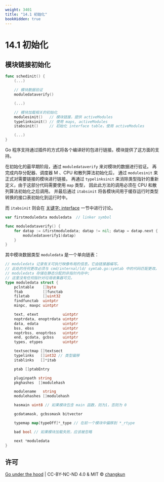 ```yaml
---
weight: 3401
title: "14.1 初始化"
bookHidden: true
---
```


# 14.1 初始化


## 模块链接初始化

```go
func schedinit() {
	(...)

	// 模块数据验证
	moduledataverify()

	(...)

	// 模块加载相关的初始化
	modulesinit()   // 模块链接，提供 activeModules
	typelinksinit() // 使用 maps, activeModules
	itabsinit()     // 初始化 interface table，使用 activeModules

	(...)
}

```

Go 程序支持通过插件的方式将各个编译好的包进行链接。模块提供了这方面的支持。

在初始化的最早期阶段，通过 `moduledataverify` 来对模块的数据进行验证。
再完成内存分配器、调度器 M 、CPU 和散列算法初始化后，
通过 `modulesinit` 来正式对需要链接的模块进行链接。
再通过 `typelinksinit` 来消除类型指针的重新定义，由于这部分代码需要使用 `map` 类型，
因此此方法的调用必须在 CPU 和散列算法初始化之后调用。
并最后通过 `itabsinit` 将各模块间用于缓存运行时类型转换的接口表初始化到运行时中。

而 `itabsinit` 则会在 [关键字: interface](../../part3tools/ch11keyword/interface.md) 一节中进行讨论。

```go
var firstmoduledata moduledata  // linker symbol

func moduledataverify() {
	for datap := &firstmoduledata; datap != nil; datap = datap.next {
		moduledataverify1(datap)
	}
}
```

其中模块数据类型 `moduledata` 是一个单向链表：

```go
// moduledata 记录有关可执行映像布局的信息。它由链接器编写。
// 此处的任何更改必须与 cmd/internal/ld/ symtab.go:symtab 中的代码匹配更改。
// moduledata 存储在静态分配的非指针内存中;
// 这里没有任何指针对垃圾收集器可见。
type moduledata struct {
	pclntable    []byte
	ftab         []functab
	filetab      []uint32
	findfunctab  uintptr
	minpc, maxpc uintptr

	text, etext           uintptr
	noptrdata, enoptrdata uintptr
	data, edata           uintptr
	bss, ebss             uintptr
	noptrbss, enoptrbss   uintptr
	end, gcdata, gcbss    uintptr
	types, etypes         uintptr

	textsectmap []textsect
	typelinks   []int32 // 类型偏移
	itablinks   []*itab

	ptab []ptabEntry

	pluginpath string
	pkghashes  []modulehash

	modulename   string
	modulehashes []modulehash

	hasmain uint8 // 如果模块包含 main 函数，则为1，否则为 0

	gcdatamask, gcbssmask bitvector

	typemap map[typeOff]*_type // 在前一个模块中偏移到 *_rtype

	bad bool // 如果模块加载失败，应该被忽略

	next *moduledata
}
```

## 许可

[Go under the hood](https://github.com/golang-design/under-the-hood) | CC-BY-NC-ND 4.0 & MIT &copy; [changkun](https://changkun.de)